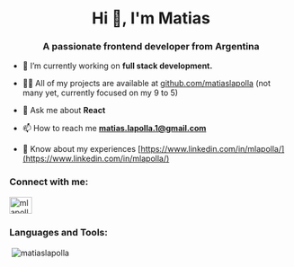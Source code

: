 <h1 align="center">Hi 👋, I'm Matias</h1>
<h3 align="center">A passionate frontend developer from Argentina</h3>

- 🔭 I’m currently working on **full stack development.**

- 👨‍💻 All of my projects are available at [github.com/matiaslapolla](github.com/matiaslapolla) (not many yet, currently focused on my 9 to 5)

- 💬 Ask me about **React**

- 📫 How to reach me **matias.lapolla.1@gmail.com**

- 📄 Know about my experiences [https://www.linkedin.com/in/mlapolla/](https://www.linkedin.com/in/mlapolla/)

<h3 align="left">Connect with me:</h3>
<p align="left">
<a href="https://linkedin.com/in/mlapolla" target="blank"><img align="center" src="https://raw.githubusercontent.com/rahuldkjain/github-profile-readme-generator/master/src/images/icons/Social/linked-in-alt.svg" alt="mlapolla" height="30" width="40" /></a>
</p>

<h3 align="left">Languages and Tools:</h3>

<p>&nbsp;<img align="center" src="https://github-readme-stats.vercel.app/api?username=matiaslapolla&show_icons=true&theme=gruvbox&locale=en" alt="matiaslapolla" /></p>
